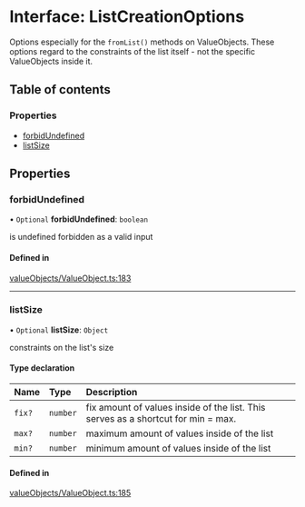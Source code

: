 # Interface: ListCreationOptions

Options especially for the `fromList()` methods on ValueObjects. These options regard to the
constraints of the list itself - not the specific ValueObjects inside it.

## Table of contents

### Properties

- [forbidUndefined](../wiki/ListCreationOptions#forbidundefined)
- [listSize](../wiki/ListCreationOptions#listsize)

## Properties

### forbidUndefined

• `Optional` **forbidUndefined**: `boolean`

is undefined forbidden as a valid input

#### Defined in

[valueObjects/ValueObject.ts:183](https://github.com/pcprinz/DDD-basics/blob/f16da81/src/valueObjects/ValueObject.ts#L183)

___

### listSize

• `Optional` **listSize**: `Object`

constraints on the list's size

#### Type declaration

| Name | Type | Description |
| :------ | :------ | :------ |
| `fix?` | `number` | fix amount of values inside of the list. This serves as a shortcut for min = max. |
| `max?` | `number` | maximum amount of values inside of the list |
| `min?` | `number` | minimum amount of values inside of the list |

#### Defined in

[valueObjects/ValueObject.ts:185](https://github.com/pcprinz/DDD-basics/blob/f16da81/src/valueObjects/ValueObject.ts#L185)
